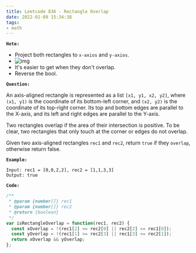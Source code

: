 ```yaml
---
title: Leetcode 836 - Rectangle Overlap
date: 2022-01-09 15:34:38
tags:
- math
---
```

**`Note:`**
- Project both rectangles to `x-axios` and `y-axios`.
- ![img](https://i.imgur.com/khYfkWN.png)
- It's easier to get when they don't overlap.
- Reverse the bool.

**`Question:`**

An axis-aligned rectangle is represented as a list `[x1, y1, x2, y2]`, where `(x1, y1)` is the coordinate of its bottom-left corner, and `(x2, y2)` is the coordinate of its top-right corner. Its top and bottom edges are parallel to the X-axis, and its left and right edges are parallel to the Y-axis.

Two rectangles overlap if the area of their intersection is positive. To be clear, two rectangles that only touch at the corner or edges do not overlap.

Given two axis-aligned rectangles `rec1` and `rec2`, return `true` if they `overlap`, otherwise return false.

**`Example:`**
```
Input: rec1 = [0,0,2,2], rec2 = [1,1,3,3]
Output: true
```

**`Code:`**
```javascript
/**
 * @param {number[]} rec1
 * @param {number[]} rec2
 * @return {boolean}
 */
var isRectangleOverlap = function(rec1, rec2) {
  const xOverlap = !(rec1[2] <= rec2[0] || rec2[2] <= rec1[0]);
  const yOverlap = !(rec1[1] >= rec2[3] || rec1[3] <= rec2[1]);
  return xOverlap && yOverlap;
};
```